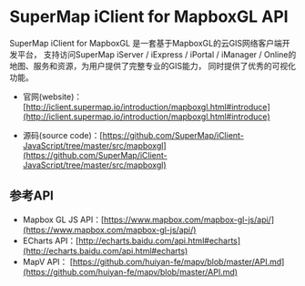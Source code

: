 # SuperMap iClient for MapboxGL API
SuperMap iClient for MapboxGL 是一套基于MapboxGL的云GIS网络客户端开发平台， 支持访问SuperMap iServer / iExpress / iPortal / iManager / Online的地图、服务和资源，为用户提供了完整专业的GIS能力， 同时提供了优秀的可视化功能。

*   官网(website)：[http://iclient.supermap.io/introduction/mapboxgl.html#introduce](http://iclient.supermap.io/introduction/mapboxgl.html#introduce)

*   源码(source code)：[https://github.com/SuperMap/iClient-JavaScript/tree/master/src/mapboxgl](https://github.com/SuperMap/iClient-JavaScript/tree/master/src/mapboxgl)

## 参考API

*   Mapbox GL JS API：[https://www.mapbox.com/mapbox-gl-js/api/](https://www.mapbox.com/mapbox-gl-js/api/)
*   ECharts API：[http://echarts.baidu.com/api.html#echarts](http://echarts.baidu.com/api.html#echarts)
*   MapV API：   [https://github.com/huiyan-fe/mapv/blob/master/API.md](https://github.com/huiyan-fe/mapv/blob/master/API.md)

